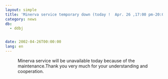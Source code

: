 ```yaml
---
layout: simple
title: 'Minerva service temporary down (today !  Apr. 26 ,17:00 pm-20:00pm)'
category: news
db:
  - ddbj


date: 2002-04-26T00:00:00
lang: en
---
```


<dd>Minerva service will be unavailable today because of the maintenance.Thank you very much for your understanding and cooperation.</dd>
